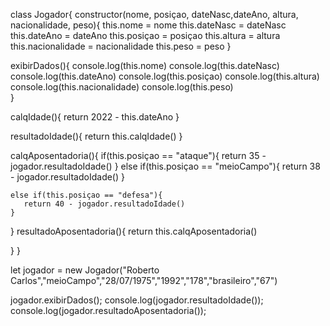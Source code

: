 class Jogador{
  constructor(nome, posiçao, dateNasc,dateAno, altura, nacionalidade, peso){
    this.nome = nome
    this.dateNasc = dateNasc
    this.dateAno = dateAno
    this.posiçao = posiçao
    this.altura = altura
    this.nacionalidade = nacionalidade
    this.peso = peso
  }

  exibirDados(){
    console.log(this.nome)
    console.log(this.dateNasc)
    console.log(this.dateAno)
    console.log(this.posiçao)
    console.log(this.altura)
    console.log(this.nacionalidade)
    console.log(this.peso)    
  }

  calqIdade(){
    return 2022 - this.dateAno
  }

  resultadoIdade(){
    return this.calqIdade()
  }

  calqAposentadoria(){
    if(this.posiçao == "ataque"){
      return 35 - jogador.resultadoIdade()
    }
    else if(this.posiçao == "meioCampo"){
       return 38 - jogador.resultadoIdade()
    }

    else if(this.posiçao == "defesa"){
       return 40 - jogador.resultadoIdade()
    }
    
  }
  resultadoAposentadoria(){
    return this.calqAposentadoria()
    
  }
}

let jogador = new Jogador("Roberto Carlos","meioCampo","28/07/1975","1992","178","brasileiro","67")

jogador.exibirDados();
console.log(jogador.resultadoIdade());
console.log(jogador.resultadoAposentadoria());
